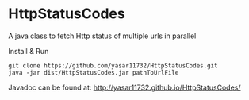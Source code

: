 HttpStatusCodes
===============

A java class to fetch Http status of multiple urls in parallel


Install & Run

    git clone https://github.com/yasar11732/HttpStatusCodes.git
    java -jar dist/HttpStatusCodes.jar pathToUrlFile
    

Javadoc can be found at: http://yasar11732.github.io/HttpStatusCodes/
